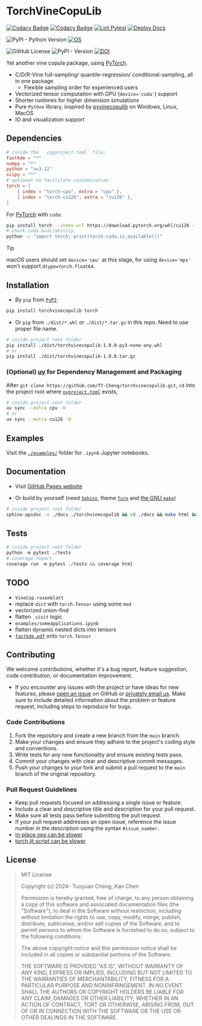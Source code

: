 # TorchVineCopuLib

[![Codacy Badge](https://app.codacy.com/project/badge/Grade/e8a7a7448b2043d9bbefafc5a3ec14f7)](https://app.codacy.com/gh/TY-Cheng/torchvinecopulib/dashboard?utm_source=gh&utm_medium=referral&utm_content=&utm_campaign=Badge_grade)
[![Codacy Badge](https://app.codacy.com/project/badge/Coverage/e8a7a7448b2043d9bbefafc5a3ec14f7)](https://app.codacy.com?utm_source=gh&utm_medium=referral&utm_content=&utm_campaign=Badge_coverage)
[![Lint Pytest](https://github.com/TY-Cheng/torchvinecopulib/actions/workflows/python-package.yml/badge.svg?branch=main)](https://github.com/TY-Cheng/torchvinecopulib/actions/workflows/python-package.yml)
[![Deploy Docs](https://github.com/TY-Cheng/torchvinecopulib/actions/workflows/static.yml/badge.svg?branch=main)](https://github.com/TY-Cheng/torchvinecopulib/actions/workflows/static.yml)

![PyPI - Python Version](https://img.shields.io/pypi/pyversions/torchvinecopulib)
[![OS](https://img.shields.io/badge/OS-Windows%7CmacOS%7CUbuntu-blue)](https://github.com/TY-Cheng/torchvinecopulib/actions/workflows/python-package.yml)

![GitHub License](https://img.shields.io/github/license/ty-cheng/torchvinecopulib)
![PyPI - Version](https://img.shields.io/pypi/v/torchvinecopulib)
[![DOI](https://zenodo.org/badge/768037665.svg)](https://zenodo.org/doi/10.5281/zenodo.10836953)

Yet another vine copula package, using [PyTorch](https://pytorch.org/get-started/locally/).

- C/D/R-Vine full-sampling/ quantile-regression/ conditional-sampling, all in one package
  - Flexible sampling order for experienced users
- Vectorized tensor computation with GPU (`device='cuda'`) support
- Shorter runtimes for higher dimension simulations
- Pure `Python` library, inspired by [pyvinecopulib](https://github.com/vinecopulib/pyvinecopulib/) on Windows, Linux, MacOS
- IO and visualization support

## Dependencies

```toml
# inside the `./pyproject.toml` file;
fastkde = "*"
numpy = "*"
python = ">=3.12"
scipy = "*"
# optional to facilitate customization
torch = [
    { index = "torch-cpu", extra = "cpu" },
    { index = "torch-cu126", extra = "cu126" },
]
```

For [PyTorch](https://pytorch.org/get-started/locally/) with `cuda`:

```bash
pip install torch --index-url https://download.pytorch.org/whl/cu126 --force-reinstall
# check cuda availability
python -c "import torch; print(torch.cuda.is_available())"
```

> [!TIP]
> macOS users should set `device='cpu'` at this stage, for using `device='mps'` won't support `dtype=torch.float64`.

## Installation

- By `pip` from [`PyPI`](https://pypi.org/project/torchvinecopulib/):

```bash
pip install torchvinecopulib torch
```

- Or `pip` from `./dist/*.whl` or `./dist/*.tar.gz` in this repo.
  Need to use proper file name.

```bash
# inside project root folder
pip install ./dist/torchvinecopulib-1.0.0-py3-none-any.whl
# or
pip install ./dist/torchvinecopulib-1.0.0.tar.gz
```

### (Optional) [uv](https://docs.astral.sh/uv/getting-started/) for Dependency Management and Packaging

After `git clone https://github.com/TY-Cheng/torchvinecopulib.git`, `cd` into the project root where [`pyproject.toml`](https://github.com/TY-Cheng/torchvinecopulib/blob/main/pyproject.toml) exists,

```bash
# inside project root folder
uv sync --extra cpu -U
# or
uv sync --extra cu126 -U
```

## Examples

Visit the [`./examples/`](https://github.com/TY-Cheng/torchvinecopulib/tree/main/examples) folder for `.ipynb` Jupyter notebooks.

## Documentation

- Visit [GitHub Pages website](https://ty-cheng.github.io/torchvinecopulib/)

- Or build by yourself (need [`Sphinx`](https://github.com/sphinx-doc/sphinx), theme [`furo`](https://github.com/pradyunsg/furo) and [the GNU `make`](https://www.gnu.org/software/make/))

```bash
# inside project root folder
sphinx-apidoc -o ./docs ./torchvinecopulib && cd ./docs && make html && cd ..
```

## Tests

```python
# inside project root folder
python -m pytest ./tests
# coverage report
coverage run -m pytest ./tests && coverage html
```

## TODO

- `VineCop.rosenblatt`
- replace `dict` with `torch.Tensor` using some `mod`
- vectorized union-find
- flatten `_visit` logic
- `examples/someapplications.ipynb`
- flatten dynamic nested dicts into tensors
- [`fastkde.pdf`](https://github.com/LBL-EESA/fastkde/blob/main/src/fastkde/fastKDE.py) onto `torch.Tensor`

## Contributing

We welcome contributions, whether it's a bug report, feature suggestion, code contribution, or documentation improvement.

- If you encounter any issues with the project or have ideas for new features, please [open an issue](https://github.com/TY-Cheng/torchvinecopulib/issues/new) on GitHub or [privately email us](mailto:cty120120@gmail.com). Make sure to include detailed information about the problem or feature request, including steps to reproduce for bugs.

### Code Contributions

1. Fork the repository and create a new branch from the `main` branch.
2. Make your changes and ensure they adhere to the project's coding style and conventions.
3. Write tests for any new functionality and ensure existing tests pass.
4. Commit your changes with clear and descriptive commit messages.
5. Push your changes to your fork and submit a pull request to the `main` branch of the original repository.

### Pull Request Guidelines

- Keep pull requests focused on addressing a single issue or feature.
- Include a clear and descriptive title and description for your pull request.
- Make sure all tests pass before submitting the pull request.
- If your pull request addresses an open issue, reference the issue number in the description using the syntax `#issue_number`.
- [in-place ops can be slower](https://discuss.pytorch.org/t/are-inplace-operations-faster/61209/4)
- [torch.jit.script can be slower](https://discuss.pytorch.org/t/why-is-torch-jit-script-slower/120131/6)

## License

> MIT License
>
> Copyright (c) 2024- Tuoyuan Cheng, Kan Chen
>
> Permission is hereby granted, free of charge, to any person obtaining a copy of this software and associated documentation files (the "Software"), to deal in the Software without restriction, including without limitation the rights to use, copy, modify, merge, publish, distribute, sublicense, and/or sell copies of the Software, and to permit persons to whom the Software is furnished to do so, subject to the following conditions:
>
> The above copyright notice and this permission notice shall be included in all copies or substantial portions of the Software.
>
> THE SOFTWARE IS PROVIDED "AS IS", WITHOUT WARRANTY OF ANY KIND, EXPRESS OR IMPLIED, INCLUDING BUT NOT LIMITED TO THE WARRANTIES OF MERCHANTABILITY, FITNESS FOR A PARTICULAR PURPOSE AND NONINFRINGEMENT. IN NO EVENT SHALL THE AUTHORS OR COPYRIGHT HOLDERS BE LIABLE FOR ANY CLAIM, DAMAGES OR OTHER LIABILITY, WHETHER IN AN ACTION OF CONTRACT, TORT OR OTHERWISE, ARISING FROM, OUT OF OR IN CONNECTION WITH THE SOFTWARE OR THE USE OR OTHER DEALINGS IN THE SOFTWARE.

